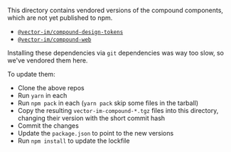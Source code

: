 This directory contains vendored versions of the compound components, which are not yet published to npm.

 - [`@vector-im/compound-design-tokens`](https://github.com/vector-im/compound-design-tokens)
 - [`@vector-im/compound-web`](https://github.com/vector-im/compound-web)

Installing these dependencies via `git` dependencies was way too slow, so we've vendored them here.

To update them:

 - Clone the above repos
 - Run `yarn` in each
 - Run `npm pack` in each (`yarn pack` skip some files in the tarball)
 - Copy the resulting `vector-im-compound-*.tgz` files into this directory, changing their version with the short commit hash
 - Commit the changes
 - Update the `package.json` to point to the new versions
 - Run `npm install` to update the lockfile